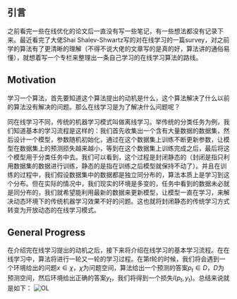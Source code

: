 ## 引言
之前看完一些在线优化的论文后一直没有写一些笔记，有一些想法都没有记录下来。最近看完了大佬Shai Shalev-Shwartz写的对在线学习的一篇survey，对之前学的算法有了更清晰的理解（不得不说大佬的文章写的是真的好，算法讲的通俗易懂），就想着写一个专栏来整理出一条自己学习的在线学习算法的路线。

## Motivation
学习一个算法，首先要知道这个算法提出的动机是什么，这个算法解决了什么以前的算法没有解决的问题。那么在线学习是为了解决什么问题呢？

同在线学习不同，传统的机器学习模式叫做离线学习。举传统的分类任务为例，我们知道基本的学习流程是这样的：我们首先收集出一个含有大量数据的数据集，然后设计一个模型，参数随机初始化，通过在这个数据集上训练不断更新参数，让模型在数据集上的预测损失越来越小，等到在这个数据集上训练完成之后，最后将这个模型用于分类任务中去。我们可以看到，这个过程是封闭静态的（封闭是指只利用数据集的数据进行训练，静态的是指在训练之后模型就保持不动了）。并且在训练的过程中，我们假设数据集中的数据都是独立同分布的，算法本质上是学习到这个分布。但在实际的情况中，我们现实的环境是多变的，任务中看到的数据未必就是同分布的，我们就希望能利用最新的数据来更新模型，让模型一直在学习，来解决动态环境下的传统机器学习效果不好的问题。这也就将封闭静态的传统学习方式转变为开放动态的在线学习模式。

## General Progress
在介绍完在线学习提出的动机之后，接下来将介绍在线学习的基本学习流程。在在线学习中，算法将进行一轮又一轮的学习过程。在第$t$轮的时候，我们将会遇到一个环境给出的问题$x\in\chi$，$\chi$为问题空间，算法给出一个预测的答案$p_t\in D$，$D$为预测空间，然后环境给出正确的答案$y_t$，我们将得到一个损失$l(p_t,y_t)$。总结来说就是如下：
![OL](https://pic3.zhimg.com/v2-4d4727310e1080ce387db91a881fd84a_r.jpg)
